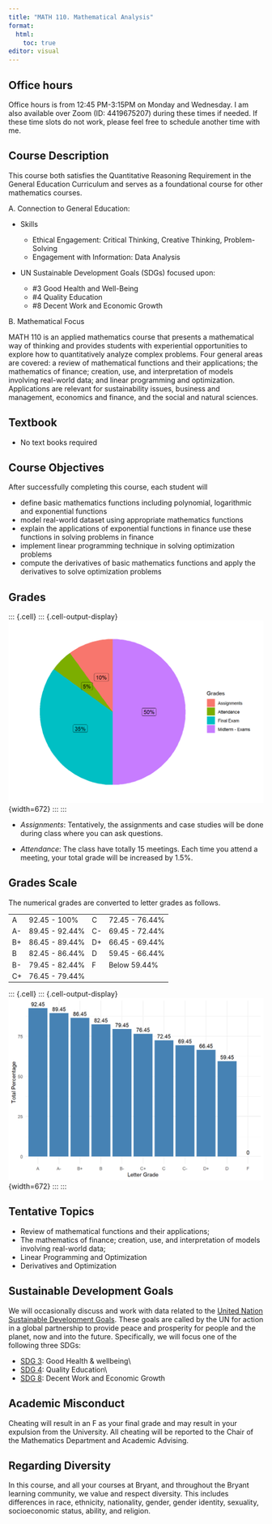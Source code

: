 ```yaml
---
title: "MATH 110. Mathematical Analysis"
format: 
  html:
    toc: true
editor: visual
---
```






## Office hours

Office hours is from 12:45 PM-3:15PM on Monday and Wednesday. I am also available over Zoom (ID: 4419675207) during these times if needed. If these time slots do not work, please feel free to schedule another time with me.


## Course Description

This course both satisfies the Quantitative Reasoning Requirement in the General Education Curriculum and serves as a foundational course for other mathematics courses.

A.  Connection to General Education:

-   Skills

    -   Ethical Engagement: Critical Thinking, Creative Thinking, Problem-Solving
    -   Engagement with Information: Data Analysis

-   UN Sustainable Development Goals (SDGs) focused upon:

    -   #3 Good Health and Well-Being
    -   #4 Quality Education
    -   #8 Decent Work and Economic Growth

B. Mathematical Focus

MATH 110 is an applied mathematics course that presents a mathematical way of thinking and provides students with experiential opportunities to explore how to quantitatively analyze complex problems. Four general areas are covered: a review of mathematical functions and their applications; the mathematics of finance; creation, use, and interpretation of models involving real-world data; and linear programming and optimization. Applications are relevant for sustainability issues, business and management, economics and finance, and the social and natural sciences.

## Textbook

-   No text books required

## Course Objectives

After successfully completing this course, each student will

-   define basic mathematics functions including polynomial, logarithmic and exponential functions
-   model real-world dataset using appropriate mathematics functions
-   explain the applications of exponential functions in finance use these functions in solving problems in finance
-   implement linear programming technique in solving optimization problems
-   compute the derivatives of basic mathematics functions and apply the derivatives to solve optimization problems

## Grades



::: {.cell}
::: {.cell-output-display}
![](syllabus_files/figure-html/unnamed-chunk-1-1.png){width=672}
:::
:::



-   *Assignments*: Tentatively, the assignments and case studies will be done during class where you can ask questions.

-   *Attendance*: The class have totally 15 meetings. Each time you attend a meeting, your total grade will be increased by 1.5%.

## Grades Scale

The numerical grades are converted to letter grades as follows.

|     |                |     |                |
|-----|----------------|-----|----------------|
| A   | 92.45 - 100%   | C   | 72.45 - 76.44% |
| A-  | 89.45 - 92.44% | C-  | 69.45 - 72.44% |
| B+  | 86.45 - 89.44% | D+  | 66.45 - 69.44% |
| B   | 82.45 - 86.44% | D   | 59.45 - 66.44% |
| B-  | 79.45 - 82.44% | F   | Below 59.44%   |
| C+  | 76.45 - 79.44% |     |                |



::: {.cell}
::: {.cell-output-display}
![](syllabus_files/figure-html/unnamed-chunk-2-1.png){width=672}
:::
:::



## Tentative Topics

-   Review of mathematical functions and their applications; 
-   The mathematics of finance; creation, use, and interpretation of models involving real-world data; 
-   Linear Programming and Optimization
-   Derivatives and Optimization

## Sustainable Development Goals

We will occasionally discuss and work with data related to the [United Nation Sustainable Development Goals](https://sdgs.un.org/goals). These goals are called by the UN for action in a global partnership to provide peace and prosperity for people and the planet, now and into the future. Specifically, we will focus one of the following three SDGs:

-   [SDG 3](https://www.globalgoals.org/goals/3-good-health-and-well-being/): Good Health & wellbeing\
-   [SDG 4](https://www.globalgoals.org/goals/4-quality-education/): Quality Education\
-   [SDG 8](https://www.globalgoals.org/goals/8-decent-work-and-economic-growth/): Decent Work and Economic Growth

## Academic Misconduct

Cheating will result in an F as your final grade and may result in your expulsion from the University. All cheating will be reported to the Chair of the Mathematics Department and Academic Advising.

## Regarding Diversity

In this course, and all your courses at Bryant, and throughout the Bryant learning community, we value and respect diversity. This includes differences in race, ethnicity, nationality, gender, gender identity, sexuality, socioeconomic status, ability, and religion.

